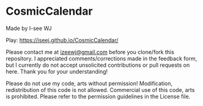 # CosmicCalendar

Made by I-see WJ

Play: https://iseej.github.io/CosmicCalendar/

Please contact me at izeewj@gmail.com before you clone/fork this repository. I appreciated comments/corrections made in the feedback form, but I currently do not accept unsolicited contributions or pull requests on here. Thank you for your understanding!

Please do not use my code, arts without permission! Modification, redistribution of this code is not allowed. Commercial use of this code, arts is prohibited. Please refer to the permission guidelines in the License file.

